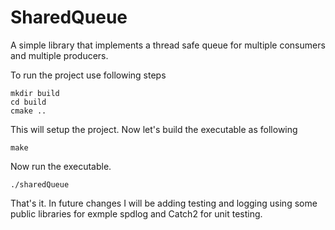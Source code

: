 # SharedQueue
A simple library that implements a thread safe queue for multiple consumers and multiple producers.  

To run the project use following steps
```
mkdir build
cd build
cmake ..
```

This will setup the project. Now let's build the executable as following
```
make 
```

Now run the executable. 
```
./sharedQueue
```

That's it. In future changes I will be adding testing and logging using some public libraries
for exmple spdlog and Catch2 for unit testing.



